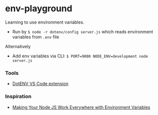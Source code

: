 # env-playground

Learning to use environment variables.

- Run by `$ node -r dotenv/config server.js` which reads environment variables from `.env` file

Alternatively
- Add env variables via CLI: `$ PORT=9000 NODE_ENV=development node server.js` 

### Tools
- [DotENV VS Code extension](https://marketplace.visualstudio.com/items?itemName=mikestead.dotenv&wt.mc_id=node-nodecollection-jopapa)

### Inspiration

- [Making Your Node JS Work Everywhere with Environment Variables](https://medium.com/the-node-js-collection/making-your-node-js-work-everywhere-with-environment-variables-2da8cdf6e786)